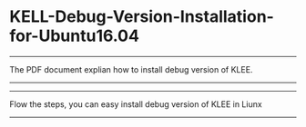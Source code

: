 # KELL-Debug-Version-Installation-for-Ubuntu16.04

-------------------------------------------------------------------------------

The PDF document explian how to install debug version of KLEE.

-------------------------------------------------------------------------------

-------------------------------------------------------------------------------

Flow the steps, you can easy install debug version of KLEE in Liunx

-------------------------------------------------------------------------------


